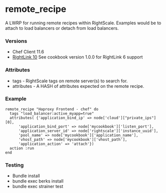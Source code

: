 # remote_recipe
A LWRP for running remote recipes within RightScale. Examples would be to attach 
to load balancers or detach from load balancers.  

### Versions
* Chef Client 11.6
* [RightLink 10](http://docs.rightscale.com/rl10/) See cookbook version 1.0.0 for RightLink 6 support

### Attributes
* tags - RightScale tags on remote server(s) to search for.
* attributes - A HASH of attributes expected on the remote recipe.

### Example

```
remote_recipe "Haproxy Frontend - chef" do
  tags "load_balancer:active_myapp=true"
  attributes( {'application_bind_ip' => node['cloud']["private_ips"][0],
      'application_bind_port' => node['mycookbook']['listen_port'],
      'application_server_id' => node['rightscale']['instance_uuid'],
      'pool_name' => node['mycookbook']['application_name'],
      'vhost_path' => node['mycookbook']['vhost_path'],
      'application_action' => 'attach'})
  action :run
end
```


### Testing
* Bundle install
* bundle exec berks install
* bundle exec strainer test
